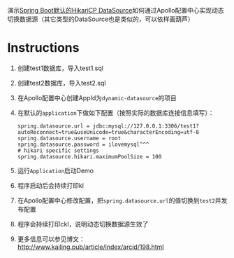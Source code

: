 
演示[Spring Boot默认的HikariCP DataSource](https://github.com/brettwooldridge/HikariCP)如何通过Apollo配置中心实现动态切换数据源（其它类型的DataSource也是类似的，可以依样画葫芦）

# Instructions

1. 创建test1数据库，导入test1.sql
2. 创建test2数据库，导入test2.sql
3. 在Apollo配置中心创建AppId为`dynamic-datasource`的项目
2. 在默认的`application`下做如下配置（按照实际的数据库连接信息填写）：

    ```properties
    spring.datasource.url = jdbc:mysql://127.0.0.1:3306/test1?autoReconnect=true&useUnicode=true&characterEncoding=utf-8
    spring.datasource.username = root
    spring.datasource.password = ilovemysql^^^
    # hikari specific settings
    spring.datasource.hikari.maximumPoolSize = 100
    ```
3. 运行`Application`启动Demo
4. 程序启动后会持续打印kl
5. 在Apollo配置中心修改配置，把`spring.datasource.url`的值切换到`test2`并发布配置
6. 程序会持续打印ckl，说明动态切换数据源生效了
7. 更多信息可以参见博文：http://www.kailing.pub/article/index/arcid/198.html
